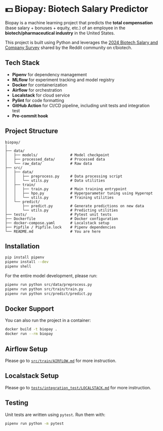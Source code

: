 # 💵 Biopay: Biotech Salary Predictor

Biopay is a machine learning project that predicts the **total compensation** (base salary + bonuses + equity, etc.) of an employee in the **biotech/pharmaceutical industry** in the United States.

This project is built using Python and leverages the [2024 Biotech Salary and Company Survey](https://www.reddit.com/r/biotech/comments/18vq4rw/rbiotech_salary_and_company_survey_2024/) shared by the Reddit community on r/biotech.

## Tech Stack

- **Pipenv** for dependency management
- **MLflow** for experiment tracking and model registry
- **Docker** for containerization
- **Airflow** for orchestration
- **Localstack** for cloud service
- **Pylint** for code formatting
- **GitHub Action** for CI/CD pipeline, including unit tests and integration test
- **Pre-commit hook**

## Project Structure

```
biopay/
│
├── data/
│   ├── models/               # Model checkpoint
│   ├── processed_data/       # Processed data
│   └── raw_data/             # Raw data
├── src/
│   ├── data/
│   │   ├── preprocess.py     # Data processing script
│   │   └── utils.py          # Data utilities
│   ├── train/
│   │   ├── train.py          # Main training entrypoint
│   │   ├── hpo.py            # Hyperparameter tuning using Hyperopt
│   │   └── utils.py          # Training utilities
│   └── predict/
│       ├── predict.py        # Generate predictions on new data
│       └── utils.py          # Predicting utilities
├── tests/                    # Pytest unit tests
├── Dockerfile                # Docker configuration
├── docker-compose.yaml       # Localstack setup
├── Pipfile / Pipfile.lock    # Pipenv dependencies
└── README.md                 # You are here
```

## Installation

```bash
pip install pipenv
pipenv install --dev
pipenv shell
```

For the entire model development, please run:

```bash
pipenv run python src/data/preprocess.py
pipenv run python src/train/train.py
pipenv run python src/predict/predict.py
```

## Docker Support

You can also run the project in a container:

```bash
docker build -t biopay .
docker run --rm biopay
```

## Airflow Setup

Please go to [`src/train/AIRFLOW.md`](https://github.com/JuChunHuang/biopay/blob/main/src/train/AIRFLOW.md) for more instruction.

## Localstack Setup

Please go to [`tests/integration_test/LOCALSTACK.md`](https://github.com/JuChunHuang/biopay/blob/main/tests/integration_test/LOCALSTACK.md) for more instruction.

## Testing

Unit tests are written using `pytest`. Run them with:

```bash
pipenv run python -m pytest
```